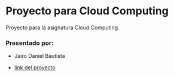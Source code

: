 # Proyecto para Cloud Computing

Proyecto para la asignatura Cloud Computing.


### Presentado por:

* Jairo Daniel Bautista

* [link del proyecto](https://danielbc09.github.io/Proyecto_CC/)